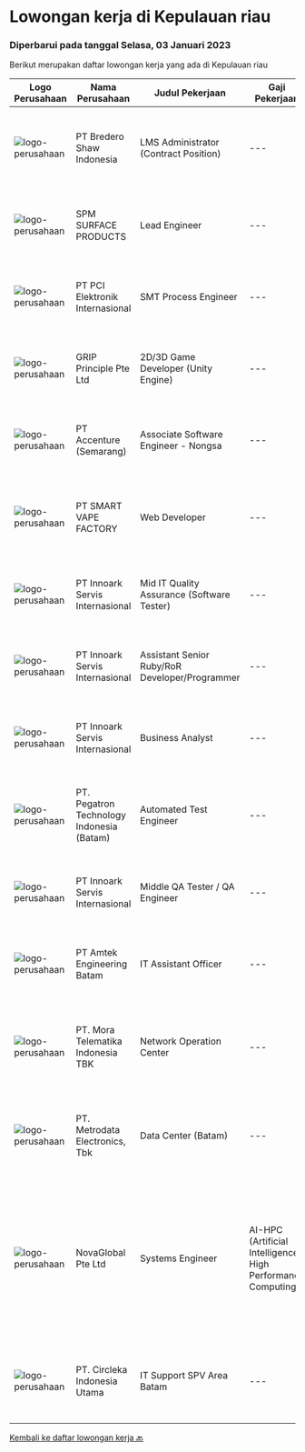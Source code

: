 
  # Lowongan kerja di Kepulauan riau

  ### Diperbarui pada tanggal Selasa, 03 Januari 2023

  Berikut merupakan daftar lowongan kerja yang ada di Kepulauan riau

  |Logo Perusahaan | Nama Perusahaan | Judul Pekerjaan | Gaji Pekerjaan | Lokasi | Deskripsi | Tanggal diunggah | Pranala |
  | -------------- | --------------- | --------------- | --------- | --------- | -------------- | ------- | ----------- |
  |![logo-perusahaan](https://image-service-cdn.seek.com.au/c4db8532dcefc76f459088ffaa174b147b43d567/ee4dce1061f3f616224767ad58cb2fc751b8d2dc)|PT Bredero Shaw Indonesia|LMS Administrator (Contract Position)|---|Batam|Main Duties &amp; Responsibilities:Responsible for the support, design, development, implementation, delivery, and maintenance of content, assets, and...|Senin, 02 Januari 2023|https://www.jobstreet.co.id/id/job/lms-administrator-contract-position-4163956?token=0~30c5f590-98f7-40b8-b923-0bc4d40124b6&sectionRank=1&jobId=jobstreet-id-job-4163956|
|![logo-perusahaan](https://image-service-cdn.seek.com.au/ac9b29cdf51ed70f25e65b3301ad16dd98e0da6e/ee4dce1061f3f616224767ad58cb2fc751b8d2dc)|SPM SURFACE PRODUCTS|Lead Engineer|---|Batam|Travel to support internal and/or external customer needs. Work non-standard hours in support of rig down situations. Lead continuous improvement of...|Sabtu, 31 Desember 2022|https://www.jobstreet.co.id/id/job/lead-engineer-4154152?token=0~30c5f590-98f7-40b8-b923-0bc4d40124b6&sectionRank=2&jobId=jobstreet-id-job-4154152|
|![logo-perusahaan](https://image-service-cdn.seek.com.au/daa97ff1abf4e9ff1f739c9f7b4f75a273868bb0/ee4dce1061f3f616224767ad58cb2fc751b8d2dc)|PT PCI Elektronik Internasional|SMT Process Engineer|---|Batam|Qualifications: D3 or Degree in Electronic Familiar with PCBA Product Familiar SMT Process (Minimum 1 year) Able Speak English Able operated computer...|Jumat, 30 Desember 2022|https://www.jobstreet.co.id/id/job/smt-process-engineer-4162050?token=0~30c5f590-98f7-40b8-b923-0bc4d40124b6&sectionRank=3&jobId=jobstreet-id-job-4162050|
|![logo-perusahaan](https://image-service-cdn.seek.com.au/126b726d280947124b62777270a5c4f1f8b4d4cb/ee4dce1061f3f616224767ad58cb2fc751b8d2dc)|GRIP Principle Pte Ltd|2D/3D Game Developer (Unity Engine)|---|Batam|THE OPPORTUNITYLooking for a developer to build Mobile RPG (Role-Playing Games) using the Unity framework. Your primary responsibilities will be to...|Sabtu, 31 Desember 2022|https://www.jobstreet.co.id/id/job/2d-3d-game-developer-unity-engine-4153571?token=0~30c5f590-98f7-40b8-b923-0bc4d40124b6&sectionRank=4&jobId=jobstreet-id-job-4153571|
|![logo-perusahaan](https://image-service-cdn.seek.com.au/1c2e28fa09a87d89b9dac6106fdc6fa435c484bb/ee4dce1061f3f616224767ad58cb2fc751b8d2dc)|PT Accenture (Semarang)|Associate Software Engineer - Nongsa|---|Batam|About Accenture Accenture is a global professional services company with leading capabilities in digital, cloud, and security. Combining unmatched...|Jumat, 30 Desember 2022|https://www.jobstreet.co.id/id/job/associate-software-engineer-nongsa-4145077?token=0~30c5f590-98f7-40b8-b923-0bc4d40124b6&sectionRank=5&jobId=jobstreet-id-job-4145077|
|![logo-perusahaan](https://i.ibb.co/sqvTCh9/112815900-stock-vector-no-image-available-icon-flat-vector.webp)|PT SMART VAPE FACTORY|Web Developer|---|Batam|Membangun sistem atau perangkat lunak sesuai dengan kebutuhan Merancang, membuat, dan memelihara situs website dan aplikasi website yang dimiliki oleh...|Selasa, 27 Desember 2022|https://www.jobstreet.co.id/id/job/web-developer-4158778?token=0~30c5f590-98f7-40b8-b923-0bc4d40124b6&sectionRank=6&jobId=jobstreet-id-job-4158778|
|![logo-perusahaan](https://image-service-cdn.seek.com.au/03d5b2909306d41d8d881d2ac7cfb4a0d8a47045/ee4dce1061f3f616224767ad58cb2fc751b8d2dc)|PT Innoark Servis Internasional|Mid IT Quality Assurance (Software Tester)|---|Batam|Execute all testing tasks based on the test scenarios. Build test scenarios based on the business requirements. Build test cases for the agreed test...|Rabu, 28 Desember 2022|https://www.jobstreet.co.id/id/job/mid-it-quality-assurance-software-tester-4142710?token=0~30c5f590-98f7-40b8-b923-0bc4d40124b6&sectionRank=7&jobId=jobstreet-id-job-4142710|
|![logo-perusahaan](https://image-service-cdn.seek.com.au/03d5b2909306d41d8d881d2ac7cfb4a0d8a47045/ee4dce1061f3f616224767ad58cb2fc751b8d2dc)|PT Innoark Servis Internasional|Assistant Senior Ruby/RoR Developer/Programmer|---|Bandung|Responsibilities: Working on project-based requirements Providing solution for issues Providing idea to maintain and improve current working system Be...|Rabu, 28 Desember 2022|https://www.jobstreet.co.id/id/job/assistant-senior-ruby-ror-developer-programmer-4142590?token=0~30c5f590-98f7-40b8-b923-0bc4d40124b6&sectionRank=8&jobId=jobstreet-id-job-4142590|
|![logo-perusahaan](https://image-service-cdn.seek.com.au/5f8b109dba2d1bd12e0f98858b63c67a0c0b684e/ee4dce1061f3f616224767ad58cb2fc751b8d2dc)|PT Innoark Servis Internasional|Business Analyst|---|Batam|What will you be doing? · Responsible for preparing and developing documentation deliverables for a solution and functional specifications. · Conduct...|Rabu, 28 Desember 2022|https://www.jobstreet.co.id/id/job/business-analyst-4142711?token=0~30c5f590-98f7-40b8-b923-0bc4d40124b6&sectionRank=9&jobId=jobstreet-id-job-4142711|
|![logo-perusahaan](https://image-service-cdn.seek.com.au/8e110d7cb83fa68ea3bc930fb9d01173e1112d48/ee4dce1061f3f616224767ad58cb2fc751b8d2dc)|PT. Pegatron Technology Indonesia (Batam)|Automated Test Engineer|---|Batam|Responsibilities: Provide Assistance on NPI Process(Line Setup, Failure Analysis, Develop Test Script etc) Work closely with Production PE to maintain...|Selasa, 20 Desember 2022|https://www.jobstreet.co.id/id/job/automated-test-engineer-4149947?token=0~30c5f590-98f7-40b8-b923-0bc4d40124b6&sectionRank=10&jobId=jobstreet-id-job-4149947|
|![logo-perusahaan](https://image-service-cdn.seek.com.au/03d5b2909306d41d8d881d2ac7cfb4a0d8a47045/ee4dce1061f3f616224767ad58cb2fc751b8d2dc)|PT Innoark Servis Internasional|Middle QA Tester / QA Engineer|---|Bandung|What will you be doing?  Developing Test Strategies, Test Plans, and Test Cases  Maintaining and enhancing a QA process and adhering to it Testing,...|Sabtu, 17 Desember 2022|https://www.jobstreet.co.id/id/job/middle-qa-tester-qa-engineer-4136287?token=0~30c5f590-98f7-40b8-b923-0bc4d40124b6&sectionRank=11&jobId=jobstreet-id-job-4136287|
|![logo-perusahaan](https://image-service-cdn.seek.com.au/a58dd4f93cc8ff6fd8d7860b4249310d1c9635a1/ee4dce1061f3f616224767ad58cb2fc751b8d2dc)|PT Amtek Engineering Batam|IT Assistant Officer|---|Batam|Responsibilities: To support users for laptop and desktop trouble shooting. Responsible for server performance. Responsible for server patching....|Rabu, 14 Desember 2022|https://www.jobstreet.co.id/id/job/it-assistant-officer-4143556?token=0~30c5f590-98f7-40b8-b923-0bc4d40124b6&sectionRank=12&jobId=jobstreet-id-job-4143556|
|![logo-perusahaan](https://image-service-cdn.seek.com.au/feda50e626f346a6559aad1550e5cc3c5b7ea759/ee4dce1061f3f616224767ad58cb2fc751b8d2dc)|PT. Mora Telematika Indonesia TBK|Network Operation Center|---|Bali|Job Desc Handling Network MTI Equipment Performance Manage Preventive maintenance/MTI Network Handling spare part mapping for every area base on...|Rabu, 14 Desember 2022|https://www.jobstreet.co.id/id/job/network-operation-center-4144790?token=0~30c5f590-98f7-40b8-b923-0bc4d40124b6&sectionRank=13&jobId=jobstreet-id-job-4144790|
|![logo-perusahaan](https://image-service-cdn.seek.com.au/0d75518309b56a3cff39daa569b0ba02cc7a22f2/ee4dce1061f3f616224767ad58cb2fc751b8d2dc)|PT. Metrodata Electronics, Tbk|Data Center (Batam)|---|Batam|Deskripsi Pekerjaan Monitoring Branch Domisili Batam working 8x7 Eskalasi Gangguan pada All Branch Wan dan Lan Menangani masalah yang berhubungan...|Jumat, 09 Desember 2022|https://www.jobstreet.co.id/id/job/data-center-batam-4139048?token=0~30c5f590-98f7-40b8-b923-0bc4d40124b6&sectionRank=14&jobId=jobstreet-id-job-4139048|
|![logo-perusahaan](https://image-service-cdn.seek.com.au/0b7cf31eb7b961635bac081e524045a35ef034b6/ee4dce1061f3f616224767ad58cb2fc751b8d2dc)|NovaGlobal Pte Ltd|Systems Engineer | AI-HPC (Artificial Intelligence-High Performance Computing)|Rp. 1.000-Rp. 1.800|Batam|Job Description: Be involved in complex architectural design and development of AI-HPC infrastructure. Ensures completeness and compatibility of the...|Minggu, 11 Desember 2022|https://www.jobstreet.co.id/id/job/systems-engineer-%7C-ai-hpc-artificial-intelligence-high-performance-computing-10239181/origin/sg?token=0~30c5f590-98f7-40b8-b923-0bc4d40124b6&sectionRank=15&jobId=jobstreet-sg-job-10239181|
|![logo-perusahaan](https://image-service-cdn.seek.com.au/fd2b7f1c0c3495df70af833f83dba3230e6f11b9/ee4dce1061f3f616224767ad58cb2fc751b8d2dc)|PT. Circleka Indonesia Utama|IT Support SPV Area Batam|---|Batam|Tanggung Jawab : Sebagai penanggung jawab aspek / area ICT di distrik yang mencakup jaringan komunikasi komputer, internet, hardware dan software...|Selasa, 06 Desember 2022|https://www.jobstreet.co.id/id/job/it-support-spv-area-batam-4132854?token=0~30c5f590-98f7-40b8-b923-0bc4d40124b6&sectionRank=16&jobId=jobstreet-id-job-4132854|


  [Kembali ke daftar lowongan kerja 🔙](../README.md#daftar-lowongan-kerja)
  